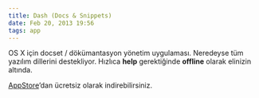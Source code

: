 ```yaml
---
title: Dash (Docs & Snippets)
date: Feb 20, 2013 19:56
tags: app
---
```

OS X için docset / dökümantasyon yönetim uygulaması. 
Neredeyse tüm yazılım dillerini destekliyor. 
Hızlıca **help** gerektiğinde **offline** olarak elinizin altında.

[AppStore][link]’dan ücretsiz olarak indirebilirsiniz.

[link]: https://itunes.apple.com/tr/app/dash-3-api-docs-snippets./id449589707?mt=12